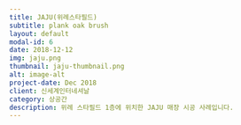 ```yaml
---
title: JAJU(위례스타필드)
subtitle: plank oak brush
layout: default
modal-id: 6
date: 2018-12-12
img: jaju.png
thumbnail: jaju-thumbnail.png
alt: image-alt
project-date: Dec 2018
client: 신세계인터네셔날
category: 상공간
description: 위례 스타필드 1층에 위치한 JAJU 매장 시공 사례입니다.
---
```

